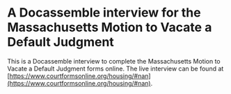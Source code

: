 # A Docassemble interview for the Massachusetts Motion to Vacate a Default Judgment

This is a Docassemble interview to complete the Massachusetts Motion to Vacate a Default Judgment forms online. The live interview can be found at [https://www.courtformsonline.org/housing/#nan](https://www.courtformsonline.org/housing/#nan).
